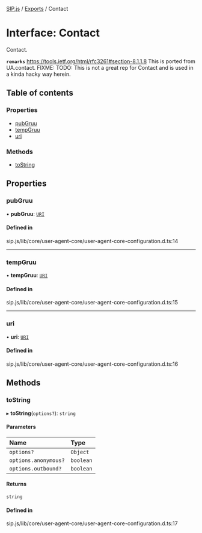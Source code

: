 [SIP.js](../README.md) / [Exports](../modules.md) / Contact

# Interface: Contact

Contact.

**`remarks`**
https://tools.ietf.org/html/rfc3261#section-8.1.1.8
This is ported from UA.contact.
FIXME: TODO: This is not a great rep for Contact
and is used in a kinda hacky way herein.

## Table of contents

### Properties

- [pubGruu](Contact.md#pubgruu)
- [tempGruu](Contact.md#tempgruu)
- [uri](Contact.md#uri)

### Methods

- [toString](Contact.md#tostring)

## Properties

### pubGruu

• **pubGruu**: [`URI`](../classes/URI.md)

#### Defined in

sip.js/lib/core/user-agent-core/user-agent-core-configuration.d.ts:14

___

### tempGruu

• **tempGruu**: [`URI`](../classes/URI.md)

#### Defined in

sip.js/lib/core/user-agent-core/user-agent-core-configuration.d.ts:15

___

### uri

• **uri**: [`URI`](../classes/URI.md)

#### Defined in

sip.js/lib/core/user-agent-core/user-agent-core-configuration.d.ts:16

## Methods

### toString

▸ **toString**(`options?`): `string`

#### Parameters

| Name | Type |
| :------ | :------ |
| `options?` | `Object` |
| `options.anonymous?` | `boolean` |
| `options.outbound?` | `boolean` |

#### Returns

`string`

#### Defined in

sip.js/lib/core/user-agent-core/user-agent-core-configuration.d.ts:17
